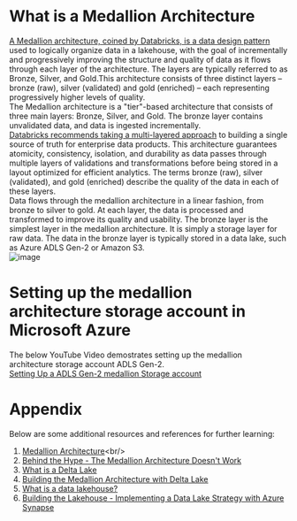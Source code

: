 # What is a Medallion Architecture
[A Medallion architecture, coined by Databricks, is a data design pattern](https://www.databricks.com/glossary/medallion-architecture) used to logically organize data in a lakehouse, with the goal of incrementally and progressively improving the structure and quality of data as it flows through each layer of the architecture. The layers are typically referred to as Bronze, Silver, and Gold.This architecture consists of three distinct layers – bronze (raw), silver (validated) and gold (enriched) – each representing progressively higher levels of quality. <br/>
The Medallion architecture is a "tier"-based architecture that consists of three main layers: Bronze, Silver, and Gold. The bronze layer contains unvalidated data, and data is ingested incrementally.<br/>
[Databricks recommends taking a multi-layered approach](https://learn.microsoft.com/en-us/azure/databricks/lakehouse/medallion#bronze) to building a single source of truth for enterprise data products. This architecture guarantees atomicity, consistency, isolation, and durability as data passes through multiple layers of validations and transformations before being stored in a layout optimized for efficient analytics. The terms bronze (raw), silver (validated), and gold (enriched) describe the quality of the data in each of these layers. <br/>
Data flows through the medallion architecture in a linear fashion, from bronze to silver to gold. At each layer, the data is processed and transformed to improve its quality and usability. The bronze layer is the simplest layer in the medallion architecture. It is simply a storage layer for raw data. The data in the bronze layer is typically stored in a data lake, such as Azure ADLS Gen-2 or Amazon S3. <br/>
![image](https://github.com/user-attachments/assets/dfd7e8e5-edac-4321-80e3-f0de5652f666) <br/>
# Setting up the medallion architecture storage account in Microsoft Azure
The below YouTube Video demostrates setting up the medallion architecture storage account ADLS Gen-2. <br/>
[Setting Up a ADLS Gen-2 medallion Storage account](https://www.youtube.com/watch?v=divjURi-low&t=302s)<br/>
# Appendix
Below are some additional resources and references for further learning: <br/>
1. [Medallion Architecture](https://dataengineering.wiki/Concepts/Medallion+Architecture#:~:text=A%20medallion%20architecture%20is%20a,it%20flows%20through%20various%20layers.)<br/>
2. [Behind the Hype - The Medallion Architecture Doesn't Work](https://www.youtube.com/watch?v=fz4tax6nKZM&t=1s) <br/>
3. [What is a Delta Lake](https://learn.microsoft.com/en-us/azure/databricks/delta/)<br/>
4. [Building the Medallion Architecture with Delta Lake](https://delta.io/blog/delta-lake-medallion-architecture/)
5. [What is a data lakehouse?](https://learn.microsoft.com/en-us/azure/databricks/lakehouse/)<br/>
6. [Building the Lakehouse - Implementing a Data Lake Strategy with Azure Synapse](https://techcommunity.microsoft.com/t5/azure-synapse-analytics-blog/building-the-lakehouse-implementing-a-data-lake-strategy-with/ba-p/3612291)<br/>
